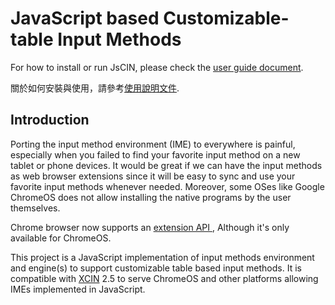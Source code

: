 # JavaScript based Customizable-table Input Methods

For how to install or run JsCIN, please check the [user guide
document](docs/USER_GUIDE.md).

關於如何安裝與使用，請參考[使用說明文件](docs/USER_GUIDE.md).

## Introduction

Porting the input method environment (IME) to everywhere is painful, especially
when you failed to find your favorite input method on a new tablet or phone
devices. It would be great if we can have the input methods as web browser
extensions since it will be easy to sync and use your favorite input methods
whenever needed. Moreover, some OSes like Google ChromeOS does not allow
installing the native programs by the user themselves.

Chrome browser now supports an [extension API
](http://dev.chromium.org/developers/design-documents/extensions/input-method-editor),
Although it's only available for ChromeOS.

This project is a JavaScript implementation of input methods environment
and engine(s) to support customizable table based input methods. It is
compatible with [XCIN](https://zh.wikipedia.org/zh-tw/Xcin) 2.5 to serve
ChromeOS and other platforms allowing IMEs implemented in JavaScript.

